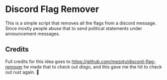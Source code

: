 # Discord Flag Remover

This is a simple script that removes all the flags from a discord message. Since mostly people abuse that to send
political statements under announcement messages.

## Credits
Full credits for this idea goes to https://github.com/mezotv/discord-flag-remover he made that to check out disgo, and this gave me the hit to check out rust again. 👀